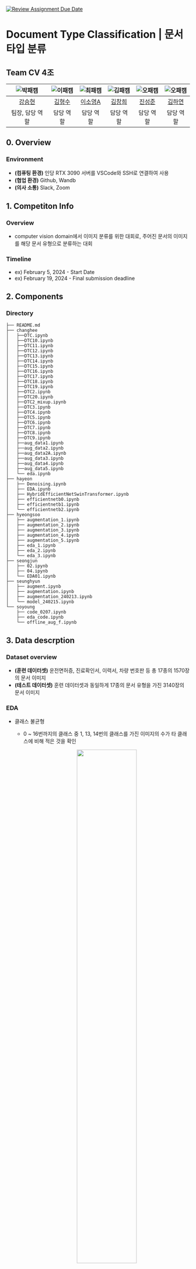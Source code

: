 [![Review Assignment Due Date](https://classroom.github.com/assets/deadline-readme-button-24ddc0f5d75046c5622901739e7c5dd533143b0c8e959d652212380cedb1ea36.svg)](https://classroom.github.com/a/3DbKuh4a)

# Document Type Classification | 문서 타입 분류

## Team CV 4조

| ![박패캠](https://avatars.githubusercontent.com/u/156163982?v=4) | ![이패캠](https://avatars.githubusercontent.com/u/156163982?v=4) | ![최패캠](https://avatars.githubusercontent.com/u/156163982?v=4) | ![김패캠](https://avatars.githubusercontent.com/u/156163982?v=4) | ![오패캠](https://avatars.githubusercontent.com/u/156163982?v=4) | ![오패캠](https://avatars.githubusercontent.com/u/156163982?v=4) |
|:-------------------------------------------------------------:|:-------------------------------------------------------------:|:-------------------------------------------------------------:|:-------------------------------------------------------------:|:-------------------------------------------------------------:|:-------------------------------------------------------------:|
| [강승현](https://github.com/UpstageAILab)                        | [김형수](https://github.com/UpstageAILab)                        | [이소영A](https://github.com/UpstageAILab)                       | [김창희](https://github.com/UpstageAILab)                        | [진성준](https://github.com/UpstageAILab)                        | [김하연](https://github.com/UpstageAILab)                        |
| 팀장, 담당 역할                                                     | 담당 역할                                                         | 담당 역할                                                         | 담당 역할                                                         | 담당 역할                                                         | 담당 역할                                                         |

## 0. Overview

### Environment

- **(컴퓨팅 환경)** 인당 RTX 3090 서버를 VSCode와 SSH로 연결하여 사용
- **(협업 환경)** Github, Wandb
- **(의사 소통)** Slack, Zoom

## 1. Competiton Info

### Overview

- computer vision domain에서 이미지 분류를 위한 대회로, 주어진 문서의 이미지를 해당 문서 유형으로 분류하는 대회

### Timeline

- ex) February 5, 2024 - Start Date
- ex) February 19, 2024 - Final submission deadline

## 2. Components

### Directory

```
├── README.md
├── changhee
│   ├──DTC.ipynb
│   ├──DTC10.ipynb
│   ├──DTC11.ipynb
│   ├──DTC12.ipynb
│   ├──DTC13.ipynb
│   ├──DTC14.ipynb
│   ├──DTC15.ipynb
│   ├──DTC16.ipynb
│   ├──DTC17.ipynb
│   ├──DTC18.ipynb
│   ├──DTC19.ipynb
│   ├──DTC2.ipynb
│   ├──DTC20.ipynb
│   ├──DTC2_mixup.ipynb
│   ├──DTC3.ipynb
│   ├──DTC4.ipynb
│   ├──DTC5.ipynb
│   ├──DTC6.ipynb
│   ├──DTC7.ipynb
│   ├──DTC8.ipynb
│   ├──DTC9.ipynb
│   ├──aug_data1.ipynb
│   ├──aug_data2.ipynb
│   ├──aug_data2A.ipynb
│   ├──aug_data3.ipynb
│   ├──aug_data4.ipynb
│   ├──aug_data5.ipynb
│   └── eda.ipynb
├── hayeon
│   ├── Denoising.ipynb
│   ├── EDA.ipynb
│   ├── HybridEfficientNetSwinTransformer.ipynb
│   ├── efficientnetb0.ipynb
│   ├── efficientnetb1.ipynb
│   └── efficientnetb2.ipynb
├── hyeongsoo
│   ├── augmentation_1.ipynb
│   ├── augmentation_2.ipynb
│   ├── augmentation_3.ipynb
│   ├── augmentation_4.ipynb
│   ├── augmentation_5.ipynb
│   ├── eda_1.ipynb
│   ├── eda_2.ipynb
│   └── eda_3.ipynb
├── seongjun
│   ├── 02.ipynb
│   ├── 04.ipynb
│   └── EDA01.ipynb
├── seunghyun
│   ├── augment.ipynb
│   ├── augmentation.ipynb
│   ├── augmentation_240213.ipynb
│   └── model_240215.ipynb
└── soyoung
    ├── code_0207.ipynb
    ├── eda_code.ipynb
    └── offline_aug_f.ipynb
```

## 3. Data descrption

### Dataset overview

- **(훈련 데이터셋)** 운전면허증, 진료확인서, 이력서, 차량 번호판 등 총 17종의 1570장의 문서 이미지
- **(테스트 데이터셋)** 훈련 데이터셋과 동일하게 17종의 문서 유형을 가진 3140장의 문서 이미지

### EDA

- 클래스 불균형
  
  - 0 ~ 16번까지의 클래스 중 1, 13, 14번의 클래스를 가진 이미지의 수가 타 클래스에 비해 적은 것을 확인
    
    <p align="center">
    <img src = "https://github.com/UpstageAILab/upstage-cv-classification-cv4/assets/73140315/b611985a-1451-47b7-9008-4468574788b0" width="60%" height="60%">
    </p>

- 테스트셋에서의 이미지
  
  - 비교적 선명하고 정방향인 훈련 데이터셋과 달리 원본사진에서 회전, 좌우반전, 이동, 잉크번짐 등으로 변형된 사진들을 다수 확인할 수 있음.

- 이미지 크기
  
  - 학습 데이터
    
    - Width - Mean: 497.61 / STD: 79.35
    
    - Height - Mean: 538.17 / STD: 76.05
      
      <img src = "https://github.com/UpstageAILab/upstage-cv-classification-cv4/assets/73140315/5fcf1731-f2ad-401f-a62e-40a5a384071d" width="50%" height="50%">
  
  - 평가 데이터
    
    - Width - Mean: 517.09 / STD: 79.83
    
    - Height - Mean: 518.55 / STD: 79.79
    
    <img src = "https://github.com/UpstageAILab/upstage-cv-classification-cv4/assets/73140315/b6f9d3d9-b561-415e-bce2-f3192134f5cb" width="50%" height="50%">

### Data Processing

1)  학습 데이터에서 잘못 레이블 되어 있는 데이터를 찾아 수정

2)  Augmentation
   
   - 주어진 학습 데이터의 수(1,570장)가 평가 데이터(3,140장)의 수보다 적고, 정방향의 선명한 학습 데이터와 다르게 평가 데이터는 많이 변형되어 있기 때문에 다양한 augmentation 기법을 활용하여 이를 보완하였음
   
   - 학습 시간 단축을 위해 augmentation을 거친 이미지를 저장하여 사용하는 offline 방식으로 증강
   
   - **Albumentation**: Albumentation 라이브러리에서 **Transpose**, **ToGray**, **HorizontalFlip**, **Blur**,**GaussianNoise**, **ShiftScaleRotation** 등을 활용하여 훈련데이터를 변형하고 데이터의 수를 증강
   
   - **Augraphy**: Augraphy 라이브러리에서는 **PatternGenerator**, **BrightnessTexturize**와 **InkBleed** 방식을 활용하여 훈련데이터를 변형하고 데이터 수를 증강

3- 클래스 불균형을 oversampling을 통해 보완

## 4. Modeling

### Model descrition

- **이소영**
  - resnet50, resnext50, efficientnet_b0, efficientnet_b4 pre-trained 모델로 실험
    - 성능이 가장 좋았던 efficientnet_b4으로 고정
- **강승현**
  - timm : resnet34, resnet50, wide_resnet101_2, efficientnet_b0
  - huggingface transformers : [dit-large-finetuned-rvlcdip](https://huggingface.co/microsoft/dit-large-finetuned-rvlcdip)
    - 학습 시간과 리더보드 결과를 고려했을 때 efficientnet_b0 최종 선택
- **김하연**
  - Hybrid EfficientNet Swin-Transformer, efficientnet_b0, efficientnet_b1, efficientnet_b2

### Modeling Process

- **이소영**
  - 이미지 전처리 시 Resize 대신 문서의 가로 세로 비율이 유지되도록 Padding 적용 -> 성능 향상
  
  - 예측 결과를 시각화하여 양식이 유사한 3, 7, 14 클래스에 대한 예측 성능이 떨어진다는 것을 확인
    
    - 3, 7, 14 클래스에 대한 샘플링 가중치를 증가시킴 -> 성능 향상
    - 3, 7, 14 클래스 별도 학습
      - efficientnet_b5 pre-trained 모델로 해당 클래스만 따로 학습하여 기존 결과값 대체 -> 스코어 향상
  
  - Test-Time Augmentation 적용
    
    - nference 단계에서 평가 이미지에 Flip(반전), RandomRotate(90도 단위 랜덤 회전)을 적용해 online 방식으로 augmentation하여 N회 예측 수행
      - 20회 inference 후 soft-voting 앙상블 -> 스코어 향상
- 리더보드 기준 최상위 예측값들을 hard-voting으로 앙상블
  -> 최종 리더보드 Public 스코어 0.9631 달성
  
- **강승현**
  - 데이터 분할
    - K-Fold Cross-Validation 후 voting
    - 8 : 2 , 9 : 1 random split
      - 최종 선택 :  K-Fold Cross-Validation 후 voting
  - 학습률(LR) : 0.001 ~ 0.005
    - 최종 선택 : 0.001
  - Earlystopping 적용(patience : 2 ~ 5)
    - 최종 선택 : 5
  - 손실 함수는 Cross-Entropy Loss 최적화 알고리즘은 Adam 사용

    -> 최종 리더보드 Public 스코어 0.9397 달성
    
- **김하연**
  - Hybrid EfficientNet Swin-Transformer
    - ImageNet이 사전학습된 EfficientNet 인코더와 swin transformer block을 활용하는 Hybrid Swin Transformer 사용
    - Train Accuracy: 0.8893, Train F1 Score: 0.8546, Validation Accuracy: 0.8604, Validation F1 Score: 0.8224
      
  - EfficientNet Ensemble
| ![EfficientNet-B0](https://github.com/UpstageAILab/upstage-cv-classification-cv4/assets/106041730/1f46a7ef-4cfa-4200-9493-fe99fc56cb38) | ![EfficientNet-B1](https://github.com/UpstageAILab/upstage-cv-classification-cv4/assets/106041730/5b1c1d9e-42e8-4c1b-938d-0bf7c9d3aac7) | ![EfficientNet-B2](https://github.com/UpstageAILab/upstage-cv-classification-cv4/assets/106041730/da3e5e60-b831-47de-8c6a-61d481fb5e2d)|
|:---:|:---:|:---:|
| EfficientNet-B0 | EfficientNet-B1 | EfficientNet-B2 |

    - EfficientNet B0, B1, B2는 모델 크기와 input image resolution에서 차이가 있으며 B0가 가장 작은 크기를 가지고 B2가 상대적으로 큰 크기를 가짐
    - 각 모델을 K-Fold 진행
    - 세 모델 결과값 hard voting ensemble하여 최종 제출 결과 f1 score 0.9384

## 5. Result

### Leader Board

- **Leader Board**

<p align="center">
<img src = "https://github.com/UpstageAILab/upstage-cv-classification-cv4/assets/73140315/0c56a1d8-82bc-4e1a-be3f-1825eaacc3dc" width="90%" height="90%">
</p>

- **F1 Score**: 0.9547

### Presentation

- _Insert your presentaion file(pdf) link_

## 6. etc

### Meeting Log

- https://quickest-asterisk-75d.notion.site/d7375c36ef604a78aefb28206824c8f4?v=62365b42756244cf82f399cc24ed5bf0

### Reference

- _Insert related reference_
